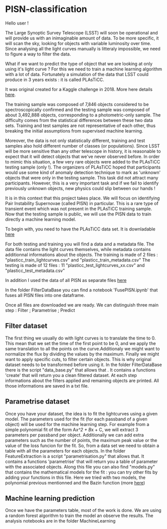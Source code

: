 # PISN-classification

Hello user !

The Large Synoptic Survey Telescope (LSST) will soon be operational and will provide us with an inimaginable amount of data. To be more specific, it will scan the sky, looking for objects with variable luminosity over time. Since analysing all the light curves manually is litteraly impossible, we need to figure a way to filter the data.

What if we want to predict the type of object that we are looking at only using it's light curve ? For this we need to train a machine learning algorithm with a lot of data. Fortunately a simulation of the data that LSST could produce in 3 years exists : it is called PLAsTiCC.

It was original created for a Kaggle challenge in 2018. More here details [here](https://www.kaggle.com/c/PLAsTiCC-2018/overview).

The training sample was composed of 7,846 objects considered to be spectroscopically confirmed and the testing sample was composed of about 3,492,888 objects, corresponding to a photometric-only sample. The difficulty comes from the statistical differences between these two data sets. Training and test samples are not representative of each other, thus breaking the initial assumptions from supervised machine learning. 

Moreover, the data is not only statistically different, training and test samples also hold different number of classes (or populations). 
Since LSST will be more sensitive than any other telescope in history, it is reasonable to expect that it will detect objects that we've never observed before. In order to mimic this situation, a few very rare objects were added to the PLAsTiCC testing sample (only !). The organizers of PLAsTiCC hoped that participants would use some kind of anomaly detection technique to mark as 'unknown' objects that were only in the testing sample. This task did not attract many participants. However, this is a very important task and if we fail to identify previously unknown objects, new physics could slip between our hands !

It is in this context that this project takes place. We will focus on identifying Pair Instability Supernovae (called PISN) in particular. This is a rare type of transient event which  was not present in the PLAsTiCC training sample. Now that the testing sample is public, we will use the PISN data to train directly a machine learning model. 

To begin with, you need to have the PLAsTiCC data set. It is downladable [here](https://zenodo.org/record/2539456#.YED0lP4o9hE)

For both testing and training you will find a data and a metadata file. The data file contains the light curves themselves, while metadata contains additionnal informations about the objects.
The training is made of 2 files : "plasticc_train_lightcurves.csv" and "plasticc_train_metadata.csv" 
The testing is made of 12 files : 11 "plasticc_test_lightcurves_xx.csv" and "plasticc_test_metadata.csv"

In addition I used the data of all PISN as separate files [here](https://drive.google.com/file/d/16_G2IjpJVdiv6GT0fs61-C_NuhHCPH8E/view)

In the folder FilterDataBase you can find a notebook 'FusePISN.ipynb' that fuses all PISN files into one dataframe.

Once all files are downloaded we are ready. We can distinguish three main step : Filter ; Parametrise ; Predict

## Filter dataset

The first thing we usually do with light curves is to translate the time to 0. This mean that we set the time of the first point to be 0, and we apply the same translation to all the points on the curve.Additionaly we might want to normalize the flux by dividing the values by the maximum. Finally we might want to apply specific cuts, to filter certain objects. This is why original dataset needs to be transformed before using it. In the folder FilterDataBase there is the script "data_base.py" that allows that . It contains a functions 'create' that will return you a clean filtered dataset. At each step informations about the filters applied and remaining objects are printed. All those informations are saved in a txt file.

  
## Parametrise dataset

Once you have your dataset, the idea is to fit the lightcurves using a given model. The parameters used for the fit (for each passband of a given object) will be used for the machine learning step. For example from a simple polynomial fit of the form A*x^2 + B*x + C,  we will extract 3 parameters per passband per object. Additionally we can add extra parameters such as the number of points, the maximum peak value or the value of the loss funcion for the fit.
So, from a data set we need to obtain a table with all the parameters for each objects. In the folder FeatureExtraction is a script "parametrisation.py" that allows that. It contains a functions 'parametrise' that will return you a table of parameter with the associated objects. Along this file you can also find "models.py" that contains the mathematical models for the fit : you can try other fits by adding your functions in this file.
Here we tried with two models, the polynomial previous mentionned and the Bazin function (more [here](https://arxiv.org/pdf/0904.1066.pdf)) 

## Machine learning prediction

Once we have the parameters table, most of the work is done. We are using a random forest algorithm to train the model an observe the results. The analysis notebooks are in the folder MachineLearning
